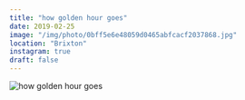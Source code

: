 ```yaml
---
title: "how golden hour goes"
date: 2019-02-25
image: "/img/photo/0bff5e6e48059d0465abfcacf2037868.jpg"
location: "Brixton"
instagram: true
draft: false
---
```


![how golden hour goes](/img/photo/0bff5e6e48059d0465abfcacf2037868.jpg)
